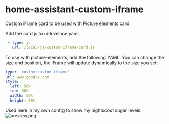 # home-assistant-custom-iframe
Custom iFrame card to be used with Picture elements card

Add the card js to ui-lovelace.yaml,

```yaml
 - type: js
   url: /local/js/custom-iframe-card.js
```

To use with picture-elements, add the following YAML. You can change the size and position, the iFrame will update dynamically to the size you set:

```yaml
type: 'custom:custom-iframe'
url: www.google.com
style:
  left: 50%
  top: 50%
  width: 50%
  height: 50%
```


Used here in my own config to show my nightscout sugar levels:
![preview.png](https://github.com/lukevink/home-assistant-custom-iframe/blob/master/preview.png?raw=true?raw=true)
